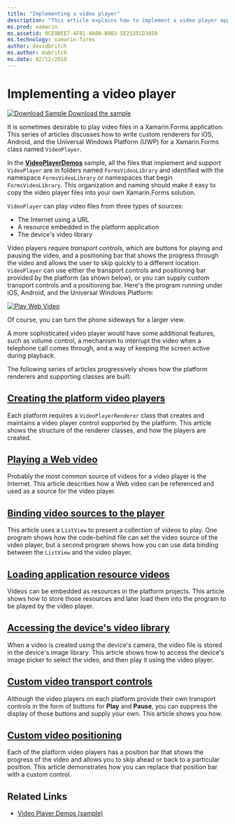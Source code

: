 ```yaml
---
title: "Implementing a video player"
description: "This article explains how to implement a video player application using Xamarin.Forms."
ms.prod: xamarin
ms.assetid: 0CE9BEE7-4F81-4A00-B9B3-5E2535CD3050
ms.technology: xamarin-forms
author: davidbritch
ms.author: dabritch
ms.date: 02/12/2018
---
```


# Implementing a video player

[![Download Sample](~/media/shared/download.png) Download the sample](https://developer.xamarin.com/samples/xamarin-forms/CustomRenderers/VideoPlayerDemos/)

It is sometimes desirable to play video files in a Xamarin.Forms application. This series of articles discusses how to write custom renderers for iOS, Android, and the Universal Windows Platform (UWP) for a Xamarin.Forms class named `VideoPlayer`.

In the [**VideoPlayerDemos**](https://developer.xamarin.com/samples/xamarin-forms/CustomRenderers/VideoPlayerDemos/) sample, all the files that implement and support `VideoPlayer` are in folders named `FormsVideoLibrary` and identified with the namespace `FormsVideoLibrary` or namespaces that begin `FormsVideoLibrary`. This organization and naming should make it easy to copy the video player files into your own Xamarin.Forms solution.

`VideoPlayer` can play video files from three types of sources:

- The Internet using a URL
- A resource embedded in the platform application
- The device's video library

Video players require *transport controls*, which are buttons for playing and pausing the video, and a positioning bar that shows the progress through the video and allows the user to skip quickly to a different location. `VideoPlayer` can use either the transport controls and positioning bar provided by the platform (as shown below), or you can supply custom transport controls and a positioning bar. Here's the program running under iOS, Android, and the Universal Windows Platform:

[![Play Web Video](web-videos-images/playwebvideo-small.png "Play Web Video")](web-videos-images/playwebvideo-large.png#lightbox "Play Web Video")

Of course, you can turn the phone sideways for a larger view.

A more sophisticated video player would have some additional features, such as volume control, a mechanism to interrupt the video when a telephone call comes through, and a way of keeping the screen active during playback.

The following series of articles progressively shows how the platform renderers and supporting classes are built:

## [Creating the platform video players](player-creation.md)

Each platform requires a `VideoPlayerRenderer` class that creates and maintains a video player control supported by the platform. This article shows the structure of the renderer classes, and how the players are created.

## [Playing a Web video](web-videos.md)

Probably the most common source of videos for a video player is the Internet. This article describes how a Web video can be referenced and used as a source for the video player.

## [Binding video sources to the player](source-bindings.md)

This article uses a `ListView` to present a collection of videos to play. One program shows how the code-behind file can set the video source of the video player, but a second program shows how you can use data binding between the `ListView` and the video player.

## [Loading application resource videos](loading-resources.md)

Videos can be embedded as resources in the platform projects. This article shows how to store those resources and later load them into the program to be played by the video player.

## [Accessing the device's video library](accessing-library.md)

When a video is created using the device's camera, the video file is stored in the device's image library. This article shows how to access the device's image picker to select the video, and then play it using the video player.

## [Custom video transport controls](custom-transport.md)

Although the video players on each platform provide their own transport controls in the form of buttons for **Play** and **Pause**, you can suppress the display of those buttons and supply your own. This article shows you how.

## [Custom video positioning](custom-positioning.md)

Each of the platform video players has a position bar that shows the progress of the video and allows you to skip ahead or back to a particular position. This article demonstrates how you can replace that position bar with a custom control.





## Related Links

- [Video Player Demos (sample)](https://developer.xamarin.com/samples/xamarin-forms/CustomRenderers/VideoPlayerDemos/)
